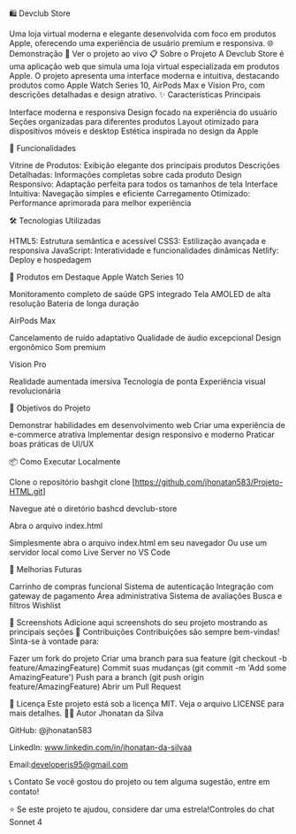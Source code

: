 🛍️ Devclub Store


Uma loja virtual moderna e elegante desenvolvida com foco em produtos Apple, oferecendo uma experiência de usuário premium e responsiva.
🌐 Demonstração
🔗 Ver o projeto ao vivo
📋 Sobre o Projeto
A Devclub Store é uma aplicação web que simula uma loja virtual especializada em produtos Apple. O projeto apresenta uma interface moderna e intuitiva, destacando produtos como Apple Watch Series 10, AirPods Max e Vision Pro, com descrições detalhadas e design atrativo.
✨ Características Principais

Interface moderna e responsiva
Design focado na experiência do usuário
Seções organizadas para diferentes produtos
Layout otimizado para dispositivos móveis e desktop
Estética inspirada no design da Apple

🚀 Funcionalidades

Vitrine de Produtos: Exibição elegante dos principais produtos
Descrições Detalhadas: Informações completas sobre cada produto
Design Responsivo: Adaptação perfeita para todos os tamanhos de tela
Interface Intuitiva: Navegação simples e eficiente
Carregamento Otimizado: Performance aprimorada para melhor experiência

🛠️ Tecnologias Utilizadas

HTML5: Estrutura semântica e acessível
CSS3: Estilização avançada e responsiva
JavaScript: Interatividade e funcionalidades dinâmicas
Netlify: Deploy e hospedagem

📱 Produtos em Destaque
Apple Watch Series 10

Monitoramento completo de saúde
GPS integrado
Tela AMOLED de alta resolução
Bateria de longa duração

AirPods Max

Cancelamento de ruído adaptativo
Qualidade de áudio excepcional
Design ergonômico
Som premium

Vision Pro

Realidade aumentada imersiva
Tecnologia de ponta
Experiência visual revolucionária

🎯 Objetivos do Projeto

Demonstrar habilidades em desenvolvimento web
Criar uma experiência de e-commerce atrativa
Implementar design responsivo e moderno
Praticar boas práticas de UI/UX

📦 Como Executar Localmente

Clone o repositório
bashgit clone [https://github.com/jhonatan583/Projeto-HTML.git]

Navegue até o diretório
bashcd devclub-store

Abra o arquivo index.html

Simplesmente abra o arquivo index.html em seu navegador
Ou use um servidor local como Live Server no VS Code



🌟 Melhorias Futuras

 Carrinho de compras funcional
 Sistema de autenticação
 Integração com gateway de pagamento
 Área administrativa
 Sistema de avaliações
 Busca e filtros
 Wishlist

📸 Screenshots
Adicione aqui screenshots do seu projeto mostrando as principais seções
🤝 Contribuições
Contribuições são sempre bem-vindas! Sinta-se à vontade para:

Fazer um fork do projeto
Criar uma branch para sua feature (git checkout -b feature/AmazingFeature)
Commit suas mudanças (git commit -m 'Add some AmazingFeature')
Push para a branch (git push origin feature/AmazingFeature)
Abrir um Pull Request

📄 Licença
Este projeto está sob a licença MIT. Veja o arquivo LICENSE para mais detalhes.
👨‍💻 Autor
Jhonatan da Silva

GitHub: @jhonatan583

LinkedIn: www.linkedin.com/in/jhonatan-da-silvaa

Email:developerjs95@gmail.com

📞 Contato
Se você gostou do projeto ou tem alguma sugestão, entre em contato!

⭐ Se este projeto te ajudou, considere dar uma estrela!Controles do chat Sonnet 4
